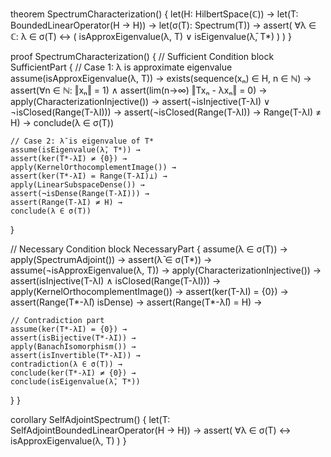 theorem SpectrumCharacterization() {
  let(H: HilbertSpace(ℂ)) →
  let(T: BoundedLinearOperator(H → H)) →
  let(σ(T): Spectrum(T)) →
  assert(
    ∀λ ∈ ℂ: λ ∈ σ(T) ↔ (
      isApproxEigenvalue(λ, T) ∨ 
      isEigenvalue(λ̄, T*)
    )
  )
}

proof SpectrumCharacterization() {
  // Sufficient Condition
  block SufficientPart {
    // Case 1: λ is approximate eigenvalue
    assume(isApproxEigenvalue(λ, T)) →
    exists(sequence(xₙ) ∈ H, n ∈ ℕ) →
    assert(∀n ∈ ℕ: ‖xₙ‖ = 1) ∧
    assert(lim(n→∞) ‖Txₙ - λxₙ‖ = 0) →
    apply(CharacterizationInjective()) →
    assert(¬isInjective(T-λI) ∨ ¬isClosed(Range(T-λI))) →
    assert(¬isClosed(Range(T-λI)) → Range(T-λI) ≠ H) →
    conclude(λ ∈ σ(T))

    // Case 2: λ̄ is eigenvalue of T*
    assume(isEigenvalue(λ̄, T*)) →
    assert(ker(T*-λ̄I) ≠ {0}) →
    apply(KernelOrthocomplementImage()) →
    assert(ker(T*-λ̄I) = Range(T-λI)⊥) →
    apply(LinearSubspaceDense()) →
    assert(¬isDense(Range(T-λI))) →
    assert(Range(T-λI) ≠ H) →
    conclude(λ ∈ σ(T))
  }

  // Necessary Condition
  block NecessaryPart {
    assume(λ ∈ σ(T)) →
    apply(SpectrumAdjoint()) →
    assert(λ̄ ∈ σ(T*)) →
    assume(¬isApproxEigenvalue(λ, T)) →
    apply(CharacterizationInjective()) →
    assert(isInjective(T-λI) ∧ isClosed(Range(T-λI))) →
    apply(KernelOrthocomplementImage()) →
    assert(ker(T-λI) = {0}) →
    assert(Range(T*-λ̄I) isDense) →
    assert(Range(T*-λ̄I) = H) →
    
    // Contradiction part
    assume(ker(T*-λ̄I) = {0}) →
    assert(isBijective(T*-λ̄I)) →
    apply(BanachIsomorphism()) →
    assert(isInvertible(T*-λ̄I)) →
    contradiction(λ ∈ σ(T)) →
    conclude(ker(T*-λ̄I) ≠ {0}) →
    conclude(isEigenvalue(λ̄, T*))
  }
}

corollary SelfAdjointSpectrum() {
  let(T: SelfAdjointBoundedLinearOperator(H → H)) →
  assert(
    ∀λ ∈ σ(T) ↔ isApproxEigenvalue(λ, T)
  )
}